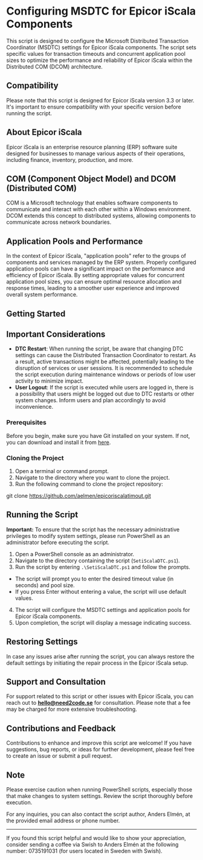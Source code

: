 # Configuring MSDTC for Epicor iScala Components

This script is designed to configure the Microsoft Distributed Transaction Coordinator (MSDTC) settings for Epicor iScala components. The script sets specific values for transaction timeouts and concurrent application pool sizes to optimize the performance and reliability of Epicor iScala within the Distributed COM (DCOM) architecture.

## Compatibility

Please note that this script is designed for Epicor iScala version 3.3 or later. It's important to ensure compatibility with your specific version before running the script.

## About Epicor iScala

Epicor iScala is an enterprise resource planning (ERP) software suite designed for businesses to manage various aspects of their operations, including finance, inventory, production, and more.

## COM (Component Object Model) and DCOM (Distributed COM)

COM is a Microsoft technology that enables software components to communicate and interact with each other within a Windows environment. DCOM extends this concept to distributed systems, allowing components to communicate across network boundaries.

## Application Pools and Performance

In the context of Epicor iScala, "application pools" refer to the groups of components and services managed by the ERP system. Properly configured application pools can have a significant impact on the performance and efficiency of Epicor iScala. By setting appropriate values for concurrent application pool sizes, you can ensure optimal resource allocation and response times, leading to a smoother user experience and improved overall system performance.

## Getting Started

## Important Considerations

- **DTC Restart**: When running the script, be aware that changing DTC settings can cause the Distributed Transaction Coordinator to restart. As a result, active transactions might be affected, potentially leading to the disruption of services or user sessions. It is recommended to schedule the script execution during maintenance windows or periods of low user activity to minimize impact.
- **User Logout**: If the script is executed while users are logged in, there is a possibility that users might be logged out due to DTC restarts or other system changes. Inform users and plan accordingly to avoid inconvenience.

### Prerequisites

Before you begin, make sure you have Git installed on your system. If not, you can download and install it from [here](https://git-scm.com/downloads).

### Cloning the Project

1. Open a terminal or command prompt.
2. Navigate to the directory where you want to clone the project.
3. Run the following command to clone the project repository:

git clone https://github.com/aelmen/epicoriscalatimout.git

## Running the Script

**Important:** To ensure that the script has the necessary administrative privileges to modify system settings, please run PowerShell as an administrator before executing the script.

1. Open a PowerShell console as an administrator.
2. Navigate to the directory containing the script (`SetiScalaDTC.ps1`).
3. Run the script by entering `.\SetiScalaDTC.ps1` and follow the prompts.
- The script will prompt you to enter the desired timeout value (in seconds) and pool size.
- If you press Enter without entering a value, the script will use default values.
4. The script will configure the MSDTC settings and application pools for Epicor iScala components.
5. Upon completion, the script will display a message indicating success.

## Restoring Settings

In case any issues arise after running the script, you can always restore the default settings by initiating the repair process in the Epicor iScala setup.

## Support and Consultation

For support related to this script or other issues with Epicor iScala, you can reach out to **hello@need2code.se** for consultation. Please note that a fee may be charged for more extensive troubleshooting.

## Contributions and Feedback

Contributions to enhance and improve this script are welcome! If you have suggestions, bug reports, or ideas for further development, please feel free to create an issue or submit a pull request.

## Note

Please exercise caution when running PowerShell scripts, especially those that make changes to system settings. Review the script thoroughly before execution.

For any inquiries, you can also contact the script author, Anders Elmén, at the provided email address or phone number.

---

If you found this script helpful and would like to show your appreciation, consider sending a coffee via Swish to Anders Elmén at the following number: 0735191031 (for users located in Sweden with Swish).

